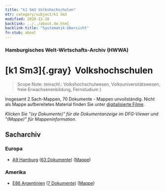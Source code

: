 ```yaml
---
title: "k1 Sm3 Volkshochschulen"
etr: category/subject/k1 Sm3
modified: 2020-12-18
backlink: ../../about.de.html
backlink-title: "Systematik-Übersicht"
fn-stub: about
---
```


### Hamburgisches Welt-Wirtschafts-Archiv (HWWA)
# [k1 Sm3]{.gray}&#8201; Volkshochschulen&#160; 


> Scope Note: (einschl.: Volkshochschulwesen, Volksuniversitätswesen, freie Erwachsenenbildung, Fernstudium
)



Insgesamt 2 Sach-Mappen, 70 Dokumente - Mappen unvollständig.
Nicht als Mappe aufbereitetes Material finden Sie unter [digitalisierte Filme](/film/h1_sh).

_Klicken Sie "(xy Dokumente)" für die Dokumentanzeige im DFG-Viewer und "(Mappe)" für Mappeninformation._

## Sacharchiv




### Europa

- [A9 Hamburg](../../../geo/about.de.html#A9) (<a href="https://dfg-viewer.de/show/?tx_dlf[id]=https://pm20.zbw.eu/mets/sh/1409xx/140905/1447xx/144723/public.mets.de.xml" target="_blank">63 Dokumente</a>) ([Mappe](http://purl.org/pressemappe20/folder/sh/140905,144723))

### Amerika

- [E86 Argentinien](../../../geo/about.de.html#E86) (<a href="https://dfg-viewer.de/show/?tx_dlf[id]=https://pm20.zbw.eu/mets/sh/1416xx/141692/1447xx/144723/public.mets.de.xml" target="_blank">7 Dokumente</a>) ([Mappe](http://purl.org/pressemappe20/folder/sh/141692,144723))


